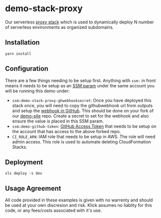 # demo-stack-proxy

Our serverless [proxy stack](https://github.com/KlickMarketing/demo-stack-proxy) which is used to dynamically deploy N number of serverless environments as organized subdomains.

## Installation

`yarn install`

## Configuration

There are a few things needing to be setup first. Anything with `ssm:` in front means it needs to be setup as an [SSM param](https://docs.aws.amazon.com/systems-manager/latest/userguide/systems-manager-paramstore.html) under the same account you will be running this demo under:

- `ssm:demo-stack-proxy-ghwebhooksecret`: Once you have deployed this stack once, you will need to copy the githubwebhook url from outputs and setup the [webhook in GitHub](https://github.com/KlickMarketing/demo-site/settings/hooks). This should be done on your fork of our [demo-site](https://github.com/KlickMarketing/demo-site)  repo. Create a secret to set for the webhook and also ensure the value is placed in this SSM param.
- `ssm:demo-github-token`: [GitHub Access Token](https://github.com/settings/tokens) that needs to be setup on the account that has access to the above forked repo.
- `CI_ROLE_ARN`: IAM role that needs to be setup in AWS. The role will need admin access. This role is used to automate deleting CloudFormation Stacks.

## Deployment

`sls deploy -s dev`


## Usage Agreement

All code provided in these examples is given with no warrenty and should be used at your own discresion and risk. Klick assumes no liablity for this code, or any fees/costs associated with it's use.